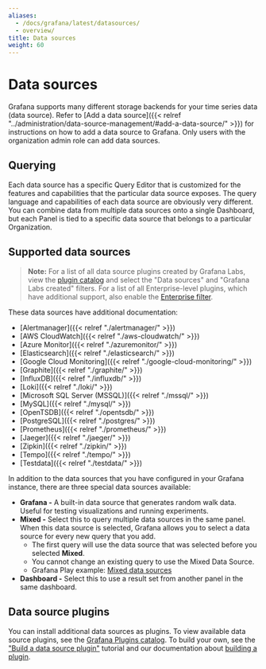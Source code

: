 ```yaml
---
aliases:
  - /docs/grafana/latest/datasources/
  - overview/
title: Data sources
weight: 60
---
```


# Data sources

Grafana supports many different storage backends for your time series data (data source). Refer to [Add a data source]({{< relref "../administration/data-source-management/#add-a-data-source/" >}}) for instructions on how to add a data source to Grafana. Only users with the organization admin role can add data sources.

## Querying

Each data source has a specific Query Editor that is customized for the features and capabilities that the particular data source exposes. The query language and capabilities of each data source are obviously very different. You can combine data from multiple data sources onto a single Dashboard, but each Panel is tied to a specific data source that belongs to a particular Organization.

## Supported data sources

> **Note:** For a list of all data source plugins created by Grafana Labs, view the [plugin catalog](https://grafana.com/grafana/plugins/?type=datasource) and select the "Data sources" and "Grafana Labs created" filters. For a list of all Enterprise-level plugins, which have additional support, also enable the [Enterprise filter](https://grafana.com/grafana/plugins/?enterprise=1&type=datasource).

These data sources have additional documentation:

- [Alertmanager]({{< relref "./alertmanager/" >}})
- [AWS CloudWatch]({{< relref "./aws-cloudwatch/" >}})
- [Azure Monitor]({{< relref "./azuremonitor/" >}})
- [Elasticsearch]({{< relref "./elasticsearch/" >}})
- [Google Cloud Monitoring]({{< relref "./google-cloud-monitoring/" >}})
- [Graphite]({{< relref "./graphite/" >}})
- [InfluxDB]({{< relref "./influxdb/" >}})
- [Loki]({{< relref "./loki/" >}})
- [Microsoft SQL Server (MSSQL)]({{< relref "./mssql/" >}})
- [MySQL]({{< relref "./mysql/" >}})
- [OpenTSDB]({{< relref "./opentsdb/" >}})
- [PostgreSQL]({{< relref "./postgres/" >}})
- [Prometheus]({{< relref "./prometheus/" >}})
- [Jaeger]({{< relref "./jaeger/" >}})
- [Zipkin]({{< relref "./zipkin/" >}})
- [Tempo]({{< relref "./tempo/" >}})
- [Testdata]({{< relref "./testdata/" >}})

In addition to the data sources that you have configured in your Grafana instance, there are three special data sources available:

- **Grafana -** A built-in data source that generates random walk data. Useful for testing visualizations and running experiments.
- **Mixed -** Select this to query multiple data sources in the same panel. When this data source is selected, Grafana allows you to select a data source for every new query that you add.
  - The first query will use the data source that was selected before you selected **Mixed**.
  - You cannot change an existing query to use the Mixed Data Source.
  - Grafana Play example: [Mixed data sources](https://play.grafana.org/d/000000100/mixed-datasources?orgId=1)
- **Dashboard -** Select this to use a result set from another panel in the same dashboard.

## Data source plugins

You can install additional data sources as plugins. To view available data source plugins, see the [Grafana Plugins catalog](https://grafana.com/plugins). To build your own, see the ["Build a data source plugin"](https://grafana.com/tutorials/build-a-data-source-plugin/) tutorial and our documentation about [building a plugin](/developers/plugins/).
